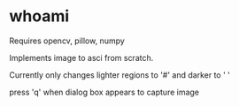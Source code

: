 # whoami
Requires opencv, pillow, numpy

Implements image to asci from scratch.

Currently only changes lighter regions to '#' and darker to ' '

press 'q' when dialog box appears to capture image
